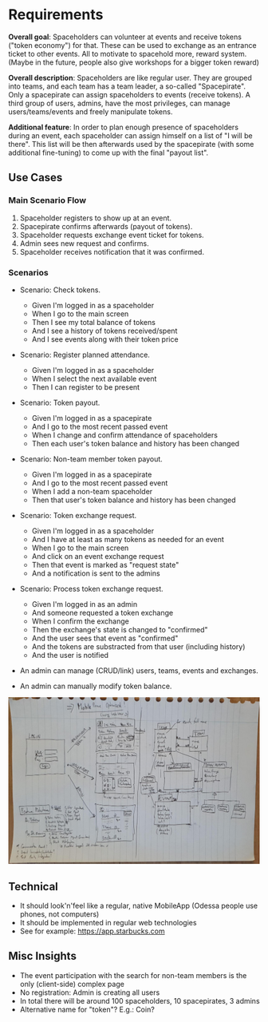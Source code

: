# Requirements

**Overall goal**: Spaceholders can volunteer at events and receive tokens ("token economy") for that.
These can be used to exchange as an entrance ticket to other events. All to motivate to spacehold more, reward system. (Maybe in the future, people also give workshops for a bigger token reward)

**Overall description**: Spaceholders are like regular user. They are grouped into teams, and each team
has a team leader, a so-called "Spacepirate". Only a spacepirate can assign spaceholders to events (receive tokens).
A third group of users, admins, have the most privileges, can manage users/teams/events and freely manipulate tokens.

**Additional feature**: In order to plan enough presence of spaceholders during an event, each spaceholder can assign
himself on a list of "I will be there". This list will be then afterwards used by the spacepirate (with some additional
fine-tuning) to come up with the final "payout list".

## Use Cases

### Main Scenario Flow

1. Spaceholder registers to show up at an event.
2. Spacepirate confirms afterwards (payout of tokens).
3. Spaceholder requests exchange event ticket for tokens.
4. Admin sees new request and confirms.
5. Spaceholder receives notification that it was confirmed.

### Scenarios

* Scenario: Check tokens.
    * Given I'm logged in as a spaceholder
    * When I go to the main screen
    * Then I see my total balance of tokens
    * And I see a history of tokens received/spent
    * And I see events along with their token price

* Scenario: Register planned attendance.
    * Given I'm logged in as a spaceholder
    * When I select the next available event
    * Then I can register to be present

* Scenario: Token payout.
    * Given I'm logged in as a spacepirate
    * And I go to the most recent passed event
    * When I change and confirm attendance of spaceholders
    * Then each user's token balance and history has been changed

* Scenario: Non-team member token payout.
    * Given I'm logged in as a spacepirate
    * And I go to the most recent passed event
    * When I add a non-team spaceholder
    * Then that user's token balance and history has been changed

* Scenario: Token exchange request.
    * Given I'm logged in as a spaceholder
    * And I have at least as many tokens as needed for an event
    * When I go to the main screen
    * And click on an event exchange request
    * Then that event is marked as "request state"
    * And a notification is sent to the admins

* Scenario: Process token exchange request.
    * Given I'm logged in as an admin
    * And someone requested a token exchange
    * When I confirm the exchange
    * Then the exchange's state is changed to "confirmed"
    * And the user sees that event as "confirmed"
    * And the tokens are substracted from that user (including history)
    * And the user is notified

* An admin can manage (CRUD/link) users, teams, events and exchanges.
* An admin can manually modify token balance.

![Sketch 1](sketch1.jpg "A first sketch")

## Technical

* It should look'n'feel like a regular, native MobileApp (Odessa people use phones, not computers)
* It should be implemented in regular web technologies
* See for example: https://app.starbucks.com

## Misc Insights

* The event participation with the search for non-team members is the only (client-side) complex page
* No registration: Admin is creating all users
* In total there will be around 100 spaceholders, 10 spacepirates, 3 admins
* Alternative name for "token"? E.g.: Coin?
